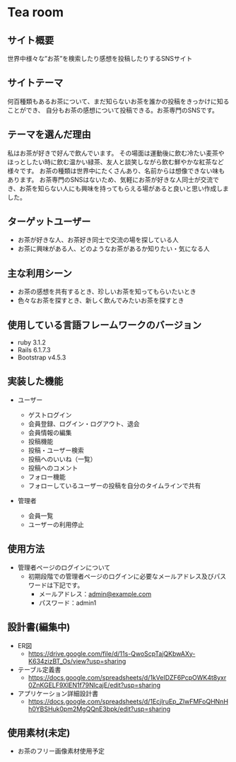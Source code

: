 # Tea room


## サイト概要
世界中様々な”お茶”を検索したり感想を投稿したりするSNSサイト

## サイトテーマ
何百種類もあるお茶について、まだ知らないお茶を誰かの投稿をきっかけに知ることができ、
自分もお茶の感想について投稿できる。お茶専門のSNSです。

## テーマを選んだ理由
私はお茶が好きで好んで飲んでいます。
その場面は運動後に飲む冷たい麦茶やほっとしたい時に飲む温かい緑茶、友人と談笑しながら飲む鮮やかな紅茶など様々です。
お茶の種類は世界中にたくさんあり、名前からは想像できない味もあります。
お茶専門のSNSはないため、気軽にお茶が好きな人同士が交流でき、お茶を知らない人にも興味を持ってもらえる場があると良いと思い作成しました。

## ターゲットユーザー
- お茶が好きな人、お茶好き同士で交流の場を探している人
- お茶に興味がある人、どのようなお茶があるか知りたい・気になる人

## 主な利用シーン
- お茶の感想を共有するとき、珍しいお茶を知ってもらいたいとき
- 色々なお茶を探すとき、新しく飲んでみたいお茶を探すとき

## 使用している言語フレームワークのバージョン
 - ruby 3.1.2
 - Rails 6.1.7.3
 - Bootstrap v4.5.3

## 実装した機能
* ユーザー
  - ゲストログイン
  - 会員登録、ログイン・ログアウト、退会
  - 会員情報の編集
  - 投稿機能
  - 投稿・ユーザー検索
  - 投稿へのいいね（一覧）
  - 投稿へのコメント
  - フォロー機能
  - フォローしているユーザーの投稿を自分のタイムラインで共有

* 管理者
  - 会員一覧
  - ユーザーの利用停止

## 使用方法
* 管理者ページのログインについて
  - 初期段階での管理者ページのログインに必要なメールアドレス及びパスワードは下記です。
    - メールアドレス：admin@example.com
    - パスワード：admin1

## 設計書(編集中)
* ER図
   - https://drive.google.com/file/d/11s-QwoScpTajQKbwAXy-K634zizBT_Os/view?usp=sharing
* テーブル定義書
   - https://docs.google.com/spreadsheets/d/1kVeIDZF6PcpOWK4t8yxr0ZnKGELF9XlEN1f79NlcajE/edit?usp=sharing
* アプリケーション詳細設計書
   - https://docs.google.com/spreadsheets/d/1EcjlruEp_ZlwFMFoQHNnHh0YBSHuk0pm2MgQQnE3bpk/edit?usp=sharing

## 使用素材(未定)
* お茶のフリー画像素材使用予定
